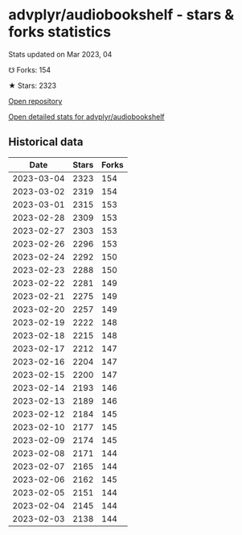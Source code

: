 # advplyr/audiobookshelf - stars & forks statistics

Stats updated on Mar 2023, 04

☋ Forks: 154

★ Stars: 2323

[Open repository](https://github.com/advplyr/audiobookshelf)

[Open detailed stats for advplyr/audiobookshelf](https://reviewgithub.com/rep/advplyr/audiobookshelf)

## Historical data
| Date | Stars | Forks |
|------|-------|-------|
| 2023-03-04 | 2323 | 154 | 
| 2023-03-02 | 2319 | 154 | 
| 2023-03-01 | 2315 | 153 | 
| 2023-02-28 | 2309 | 153 | 
| 2023-02-27 | 2303 | 153 | 
| 2023-02-26 | 2296 | 153 | 
| 2023-02-24 | 2292 | 150 | 
| 2023-02-23 | 2288 | 150 | 
| 2023-02-22 | 2281 | 149 | 
| 2023-02-21 | 2275 | 149 | 
| 2023-02-20 | 2257 | 149 | 
| 2023-02-19 | 2222 | 148 | 
| 2023-02-18 | 2215 | 148 | 
| 2023-02-17 | 2212 | 147 | 
| 2023-02-16 | 2204 | 147 | 
| 2023-02-15 | 2200 | 147 | 
| 2023-02-14 | 2193 | 146 | 
| 2023-02-13 | 2189 | 146 | 
| 2023-02-12 | 2184 | 145 | 
| 2023-02-10 | 2177 | 145 | 
| 2023-02-09 | 2174 | 145 | 
| 2023-02-08 | 2171 | 144 | 
| 2023-02-07 | 2165 | 144 | 
| 2023-02-06 | 2162 | 145 | 
| 2023-02-05 | 2151 | 144 | 
| 2023-02-04 | 2145 | 144 | 
| 2023-02-03 | 2138 | 144 | 

